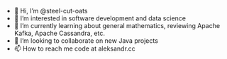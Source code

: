 - 👋 Hi, I’m @steel-cut-oats
- 👀 I’m interested in software development and data science
- 🌱 I’m currently learning about general mathematics, reviewing Apache Kafka, Apache Cassandra, etc.
- 💞️ I’m looking to collaborate on new Java projects
- 📫 How to reach me code at aleksandr.cc

<!---
steel-cut-oats/steel-cut-oats is a ✨ special ✨ repository because its `README.md` (this file) appears on your GitHub profile.
You can click the Preview link to take a look at your changes.
--->
